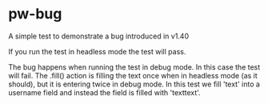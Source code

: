 # pw-bug

A simple test to demonstrate a bug introduced in v1.40

If you run the test in headless mode the test will pass.

The bug happens when running the test in debug mode. In this case the test will fail.
The .fill() action is filling the text once when in headless mode (as it should), but it is entering twice in debug mode.
In this test we fill 'text' into a username field and instead the field is filled with 'texttext'.
